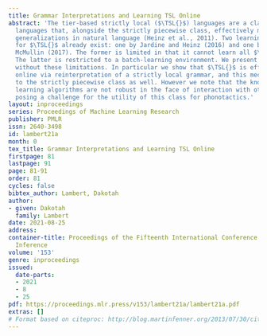 ```yaml
---
title: Grammar Interpretations and Learning TSL Online
abstract: 'The tier-based strictly local ($\TSL{}$) languages are a class of formal
  languages that, alongside the strictly piecewise class, effectively model some long-distance
  generalizations in natural language (Heinz et al., 2011). Two learning algorithms
  for $\TSL{}$ already exist: one by Jardine and Heinz (2016) and one by Jardine and
  McMullin (2017). The former is limited in that it cannot learn all $\TSL{}$ patterns.
  The latter is restricted to a batch-learning environment. We present a general algorithm
  without these limitations. In particular we show that $\TSL{}$ is efficiently learnable
  online via reinterpretation of a strictly local grammar, and this mechanism generalizes
  to the strictly piecewise class as well. However we note that the known $\TSL{}$
  learning algorithms are not robust in the face of interaction with other constraints,
  posing a challenge for the utility of this class for phonotactics.'
layout: inproceedings
series: Proceedings of Machine Learning Research
publisher: PMLR
issn: 2640-3498
id: lambert21a
month: 0
tex_title: Grammar Interpretations and Learning TSL Online
firstpage: 81
lastpage: 91
page: 81-91
order: 81
cycles: false
bibtex_author: Lambert, Dakotah
author:
- given: Dakotah
  family: Lambert
date: 2021-08-25
address:
container-title: Proceedings of the Fifteenth International Conference on Grammatical
  Inference
volume: '153'
genre: inproceedings
issued:
  date-parts:
  - 2021
  - 8
  - 25
pdf: https://proceedings.mlr.press/v153/lambert21a/lambert21a.pdf
extras: []
# Format based on citeproc: http://blog.martinfenner.org/2013/07/30/citeproc-yaml-for-bibliographies/
---
```

